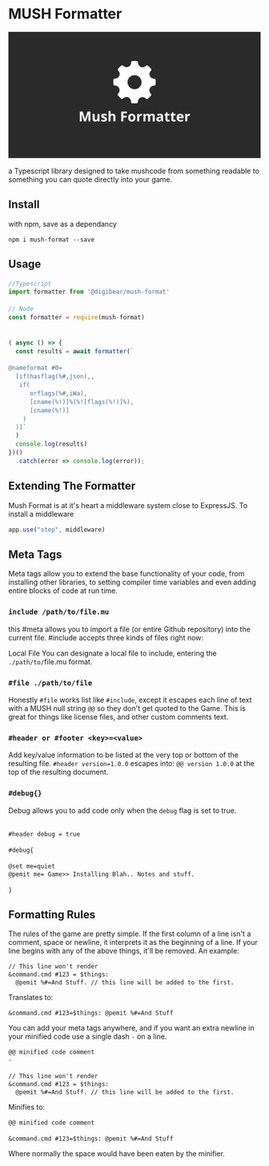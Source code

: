 # MUSH Formatter

![header](mushformatter.jpg)

a Typescript library designed to take mushcode from something readable to something you can quote directly into your game.

## Install

with npm, save as a dependancy

```
npm i mush-format --save
```

## Usage

```JavaScript
//Typescript
import formatter from '@digibear/mush-format'

// Node
const formatter = require(mush-format)


( async () => {
  const results = await formatter(`

@nameformat #0=
  [if(hasflag(%#,json),,
   if(
      orflags(%#,iWa),
      [cname(%!)]%(%![flags(%!)]%),
      [cname(%!)]
    )
  )]`
  )
  console.log(results)
})()
  .catch(error => console.log(error));
```

## Extending The Formatter

Mush Format is at it's heart a middleware system close to ExpressJS. To install a middleware

```JavaScript
app.use("step", middleware)
```

## Meta Tags

Meta tags allow you to extend the base functionality of your code, from installing other libraries, to setting compiler time variables and even adding entire blocks of code at run time.

### `include /path/to/file.mu`

this #meta allows you to import a file (or entire Github repository) into the current file. #include accepts three kinds of files right now:

Local File You can designate a local file to include, entering the `./path/to/`file.mu format.

### `#file ./path/to/file`

Honestly `#file` works list like `#include`, except it escapes each line of text with a MUSH null string `@@` so they don't get quoted to the Game. This is great for things like license files, and other custom comments text.

### `#header or #footer <key>=<value>`

Add key/value information to be listed at the very top or bottom of the resulting file. `#header version=1.0.0` escapes into: `@@ version 1.0.0` at the top of the resulting document.

### `#debug{}`

Debug allows you to add code only when the `debug` flag is set to true.

```

#header debug = true

#debug{

@set me=quiet
@pemit me= Game>> Installing Blah.. Notes and stuff.

}
```

## Formatting Rules

The rules of the game are pretty simple. If the first column of a line isn't a comment, space or newline, it interprets it as the beginning of a line. If your line begins with any of the above things, it'll be removed. An example:

```
// This line won't render
&command.cmd #123 = $things:
  @pemit %#=And Stuff. // this line will be added to the first.
```

Translates to:

```
&command.cmd #123=$things: @pemit %#=And Stuff
```

You can add your meta tags anywhere, and if you want an extra newline in your minified code use a single dash `-` on a line.

```
@@ minified code comment
-

// This line won't render
&command.cmd #123 = $things:
  @pemit %#=And Stuff. // this line will be added to the first.
```

Minifies to:

```
@@ minified code comment

&command.cmd #123=$things: @pemit %#=And Stuff
```

Where normally the space would have been eaten by the minifier.
